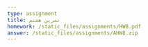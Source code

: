 ```yaml
---
type: assignment
title: تمرین هشتم
homework: /static_files/assignments/HW8.pdf
answer: /static_files/assignments/AHW8.zip
---
```

